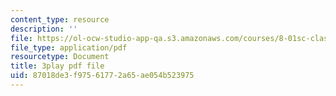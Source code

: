 ```yaml
---
content_type: resource
description: ''
file: https://ol-ocw-studio-app-qa.s3.amazonaws.com/courses/8-01sc-classical-mechanics-fall-2016/87018de3f97561772a65ae054b523975_7JPHNCT1Qo.pdf
file_type: application/pdf
resourcetype: Document
title: 3play pdf file
uid: 87018de3-f975-6177-2a65-ae054b523975
---
```

